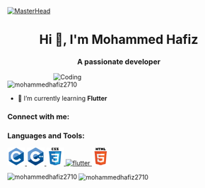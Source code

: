 [![MasterHead](https://cdn.dribbble.com/users/1187278/screenshots/16762086/media/10ba6161c70f3edd67f34e229b62b852.gif)](https://rishavchanda.io)
<h1 align="center">Hi 👋, I'm Mohammed Hafiz</h1>
<h3 align="center">A passionate developer</h3>
<img align="right" alt="Coding" width="400" src="https://cdn.dribbble.com/users/1187278/screenshots/16762086/media/10ba6161c70f3edd67f34e229b62b852.gif">


<p align="left"> <img src="https://komarev.com/ghpvc/?username=mohammedhafiz2710&label=Profile%20views&color=0e75b6&style=flat" alt="mohammedhafiz2710" /> </p>

- 🌱 I’m currently learning **Flutter**


<h3 align="left">Connect with me:</h3>
<p align="left">
</p>

<h3 align="left">Languages and Tools:</h3>
<p align="left"> <a href="https://www.cprogramming.com/" target="_blank" rel="noreferrer"> <img src="https://raw.githubusercontent.com/devicons/devicon/master/icons/c/c-original.svg" alt="c" width="40" height="40"/> </a> <a href="https://www.w3schools.com/cpp/" target="_blank" rel="noreferrer"> <img src="https://raw.githubusercontent.com/devicons/devicon/master/icons/cplusplus/cplusplus-original.svg" alt="cplusplus" width="40" height="40"/> </a> <a href="https://www.w3schools.com/css/" target="_blank" rel="noreferrer"> <img src="https://raw.githubusercontent.com/devicons/devicon/master/icons/css3/css3-original-wordmark.svg" alt="css3" width="40" height="40"/> </a> <a href="https://flutter.dev" target="_blank" rel="noreferrer"> <img src="https://www.vectorlogo.zone/logos/flutterio/flutterio-icon.svg" alt="flutter" width="40" height="40"/> </a> <a href="https://www.w3.org/html/" target="_blank" rel="noreferrer"> <img src="https://raw.githubusercontent.com/devicons/devicon/master/icons/html5/html5-original-wordmark.svg" alt="html5" width="40" height="40"/> </a> </p>

<p><img align="left" src="https://github-readme-stats.vercel.app/api/top-langs?username=mohammedhafiz2710&show_icons=true&locale=en&layout=compact" alt="mohammedhafiz2710" /></p>

<p>&nbsp;<img align="center" src="https://github-readme-stats.vercel.app/api?username=mohammedhafiz2710&show_icons=true&locale=en" alt="mohammedhafiz2710" /></p>
